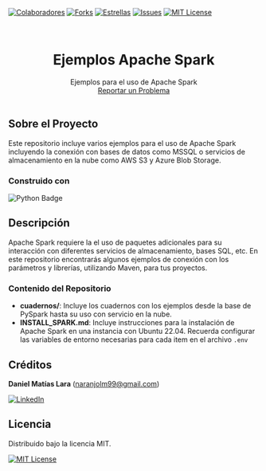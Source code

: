 <!-- Encabezado -->
[![Colaboradores][contributors-shield]][contributors-url]
[![Forks][forks-shield]][forks-url]
[![Estrellas][stars-shield]][stars-url]
[![Issues][issues-shield]][issues-url]
[![MIT License][license-shield]][license-url]

<!-- Título -->
<br />
<div align="center">

<h1 align="center">Ejemplos Apache Spark</h1>
  <p align="center">
    Ejemplos para el uso de Apache Spark
    <br />
    <a href="https://github.com/daniel-lara-ec/Ejemplos_ApacheSpark/issues">Reportar un Problema</a>
    <br />
    <br />
  </p>
</div>

<!-- Cuerpo -->
## Sobre el Proyecto

Este repositorio incluye varios ejemplos para el uso de Apache Spark incluyendo la conexión con bases de datos como MSSQL o servicios de almacenamiento en la nube como AWS S3 y Azure Blob Storage.

### Construido con

![Python Badge](https://img.shields.io/badge/Python-3776AB?logo=python&logoColor=fff&style=for-the-badge)


## Descripción

Apache Spark requiere la el uso de paquetes adicionales para su interacción con diferentes servicios de almacenamiento, bases SQL, etc. En este repositorio encontrarás algunos ejemplos de conexión con los parámetros y librerías, utilizando Maven, para tus proyectos. 

### Contenido del Repositorio

  - **cuadernos/**: Incluye los cuadernos con los ejemplos desde la base de PySpark hasta su uso con servicio en la nube.
  - **INSTALL_SPARK.md**: Incluye instrucciones para la instalación de Apache Spark en una instancia con Ubuntu 22.04.
Recuerda configurar las variables de entorno necesarias para cada item en el archivo ```.env```

## Créditos

**Daniel Matías Lara** (naranjolm99@gmail.com)

[![LinkedIn][linkedin-shield]][linkedin-url-dmln]

## Licencia

Distribuido bajo la licencia MIT.

[![MIT License][license-shield]][license-url]

<!-- MARKDOWN LINKS & IMAGES -->
[contributors-shield]: https://img.shields.io/github/contributors/daniel-lara-ec/Ejemplos_ApacheSpark.svg?style=for-the-badge
[contributors-url]: https://github.com/daniel-lara-ec/Ejemplos_ApacheSpark/graphs/contributors
[forks-shield]: https://img.shields.io/github/forks/daniel-lara-ec/Ejemplos_ApacheSpark.svg?style=for-the-badge
[forks-url]: https://github.com/daniel-lara-ec/Ejemplos_ApacheSpark/forks
[stars-shield]: https://img.shields.io/github/stars/daniel-lara-ec/Ejemplos_ApacheSpark?style=for-the-badge
[stars-url]: https://github.com/daniel-lara-ec/Ejemplos_ApacheSpark/stargazers
[issues-shield]: https://img.shields.io/github/issues/daniel-lara-ec/Ejemplos_ApacheSpark.svg?style=for-the-badge
[issues-url]: https://github.com/daniel-lara-ec/Ejemplos_ApacheSpark/issues
[license-shield]: https://img.shields.io/github/license/daniel-lara-ec/Ejemplos_ApacheSpark.svg?style=for-the-badge
[license-url]: https://es.wikipedia.org/wiki/Licencia_MIT
[linkedin-shield]: https://img.shields.io/badge/linkedin-%230077B5.svg?style=for-the-badge&logo=linkedin&logoColor=white
[linkedin-url-dmln]: https://www.linkedin.com/in/mat-daniel-lara/